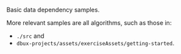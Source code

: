 Basic data dependency samples.

More relevant samples are all algorithms, such as those in:
* `./src` and
* `dbux-projects/assets/exerciseAssets/getting-started`.